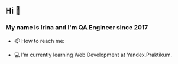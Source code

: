 ## Hi 👋

### My name is Irina and I'm QA Engineer since 2017

- 📫 How to reach me:

- :computer: I’m currently learning Web Development at Yandex.Praktikum.
